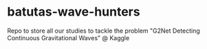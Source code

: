 # batutas-wave-hunters
Repo to store all our studies to tackle the problem "G2Net Detecting Continuous Gravitational Waves" @ Kaggle
